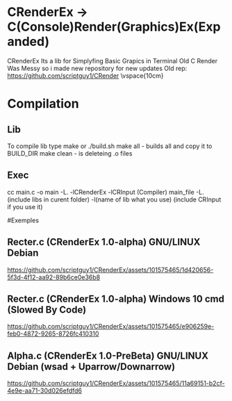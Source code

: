 # CRenderEx -> C(Console)Render(Graphics)Ex(Expanded)
CRenderEx Its a lib for Simplyfing Basic Grapics in Terminal
Old C Render Was Messy so i made new repository for new updates
Old rep: https://github.com/scriptguy1/CRender
\vspace{10cm}

# Compilation
## Lib
To compile lib type make or ./build.sh
make all - builds all and copy it to BUILD_DIR
make clean - is deleteing .o files
## Exec
cc main.c -o main -L. -lCRenderEx -lCRInput 
(Compiler) main_file -L.(include libs in curent folder) -l(name of lib what you use) (include CRInput if you use it)


#Exemples
## Recter.c (CRenderEx 1.0-alpha) GNU/LINUX Debian
https://github.com/scriptguy1/CRenderEx/assets/101575465/1d420656-5f3d-4f12-aa92-89b6ce0e36b8

## Recter.c (CRenderEx 1.0-alpha) Windows 10 cmd (Slowed By Code)
https://github.com/scriptguy1/CRenderEx/assets/101575465/e906259e-feb0-4872-9265-8726fc410310

## Alpha.c (CRenderEx 1.0-PreBeta) GNU/LINUX Debian (wsad + Uparrow/Downarrow)
https://github.com/scriptguy1/CRenderEx/assets/101575465/11a69151-b2cf-4e9e-aa71-30d026efdfd6
